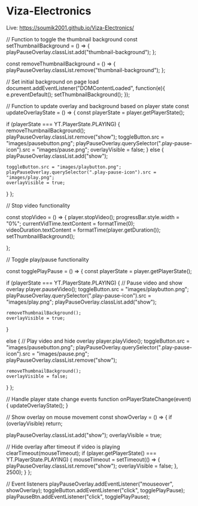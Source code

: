 # Viza-Electronics

Live: https://soumik2001.github.io/Viza-Electronics/

// Function to toggle the thumbnail background
const setThumbnailBackground = () => {
  playPauseOverlay.classList.add("thumbnail-background");
};

const removeThumbnailBackground = () => {
  playPauseOverlay.classList.remove("thumbnail-background");
};


// Set initial background on page load
document.addEventListener("DOMContentLoaded", function(e){ 
e.preventDefault();
setThumbnailBackground();
});


// Function to update overlay and background based on player state
const updateOverlayState = () => {
  const playerState = player.getPlayerState();

  if (playerState === YT.PlayerState.PLAYING) {
    removeThumbnailBackground();
    playPauseOverlay.classList.remove("show");
    toggleButton.src = "images/pausebutton.png";
    playPauseOverlay.querySelector(".play-pause-icon").src = "images/pause.png";
    overlayVisible = false;
  } 
else {
    playPauseOverlay.classList.add("show");
    
    toggleButton.src = "images/playbutton.png";
    playPauseOverlay.querySelector(".play-pause-icon").src = "images/play.png";
    overlayVisible = true;
  }
};

// Stop video functionality

const stopVideo = () => {
  player.stopVideo();
  progressBar.style.width = "0%";
  currentVidTime.textContent = formatTime(0);
  videoDuration.textContent = formatTime(player.getDuration());
  setThumbnailBackground();
  
};

// Toggle play/pause functionality


const togglePlayPause = () => {
  const playerState = player.getPlayerState();

  if (playerState === YT.PlayerState.PLAYING) {
    // Pause video and show overlay
    player.pauseVideo();
    toggleButton.src = "images/playbutton.png";
    playPauseOverlay.querySelector(".play-pause-icon").src = "images/play.png";
    playPauseOverlay.classList.add("show");


    removeThumbnailBackground();
    overlayVisible = true;
  } 

else {
    // Play video and hide overlay
    player.playVideo();
    toggleButton.src = "images/pausebutton.png";
    playPauseOverlay.querySelector(".play-pause-icon").src = "images/pause.png";
    playPauseOverlay.classList.remove("show");


    removeThumbnailBackground();
    overlayVisible = false;
  }
};

// Handle player state change events
function onPlayerStateChange(event) {
  updateOverlayState();
}

// Show overlay on mouse movement
const showOverlay = () => {
  if (overlayVisible) return;

  playPauseOverlay.classList.add("show");
  overlayVisible = true;

  // Hide overlay after timeout if video is playing
  clearTimeout(mouseTimeout);
  if (player.getPlayerState() === YT.PlayerState.PLAYING) {
    mouseTimeout = setTimeout(() => {
      playPauseOverlay.classList.remove("show");
      overlayVisible = false;
    }, 2500);
  }
};

// Event listeners
playPauseOverlay.addEventListener("mouseover", showOverlay);
toggleButton.addEventListener("click", togglePlayPause);
playPauseBtn.addEventListener("click", togglePlayPause);

